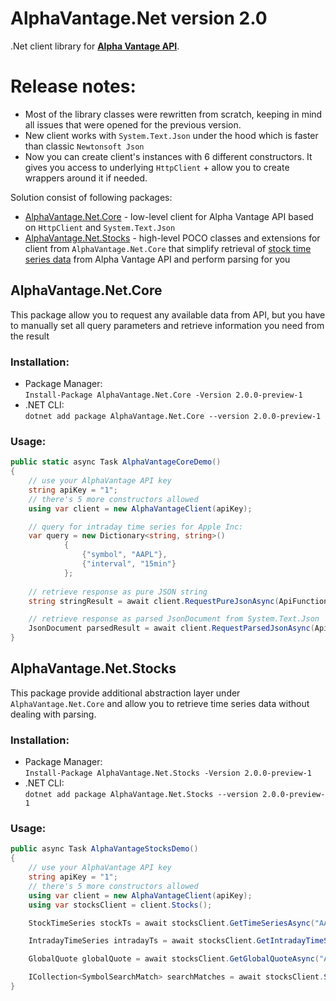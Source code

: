 # AlphaVantage.Net version 2.0
.Net client library for [**Alpha Vantage API**](https://www.alphavantage.co/).  

# Release notes:
- Most of the library classes were rewritten from scratch, keeping in mind all issues that were opened for the previous version. 
- New client works with `System.Text.Json` under the hood which is faster than classic `Newtonsoft Json` 
- Now you can create client's instances with 6 different constructors. It  gives you access to underlying `HttpClient` + allow you to create wrappers around it if needed.  

Solution consist of following packages: 
- [AlphaVantage.Net.Core](AlphaVantage.Net/src/AlphaVantage.Net.Core) - low-level client for Alpha Vantage API based on `HttpClient` and `System.Text.Json`
- [AlphaVantage.Net.Stocks](AlphaVantage.Net/src/AlphaVantage.Net.Stocks) - high-level POCO classes and extensions for client from `AlphaVantage.Net.Core` that simplify retrieval of [stock time series data](https://www.alphavantage.co/documentation/#time-series-data) from Alpha Vantage API and perform parsing for you

## AlphaVantage.Net.Core
This package allow you to request any available data from API, but you have to manually set all query parameters and retrieve information you need from the result

### Installation: 
- Package Manager:  
`Install-Package AlphaVantage.Net.Core -Version 2.0.0-preview-1`  
- .NET CLI:  
`dotnet add package AlphaVantage.Net.Core --version 2.0.0-preview-1`  

### Usage: 
```csharp
public static async Task AlphaVantageCoreDemo()
{
    // use your AlphaVantage API key
    string apiKey = "1";
    // there's 5 more constructors allowed
    using var client = new AlphaVantageClient(apiKey);

    // query for intraday time series for Apple Inc:
    var query = new Dictionary<string, string>()
            {
                {"symbol", "AAPL"},
                {"interval", "15min"}
            };
    
    // retrieve response as pure JSON string
    string stringResult = await client.RequestPureJsonAsync(ApiFunction.TIME_SERIES_INTRADAY, query);

    // retrieve response as parsed JsonDocument from System.Text.Json
    JsonDocument parsedResult = await client.RequestParsedJsonAsync(ApiFunction.TIME_SERIES_INTRADAY, query);
}
```

## AlphaVantage.Net.Stocks
This package provide additional abstraction layer under `AlphaVantage.Net.Core` and allow you to retrieve time series data without dealing with parsing. 

### Installation: 
- Package Manager:  
`Install-Package AlphaVantage.Net.Stocks -Version 2.0.0-preview-1`  
- .NET CLI:  
`dotnet add package AlphaVantage.Net.Stocks --version 2.0.0-preview-1`  

### Usage: 
```csharp
public async Task AlphaVantageStocksDemo()
{
    // use your AlphaVantage API key
    string apiKey = "1";
    // there's 5 more constructors allowed
    using var client = new AlphaVantageClient(apiKey);
    using var stocksClient = client.Stocks();

    StockTimeSeries stockTs = await stocksClient.GetTimeSeriesAsync("AAPL", TimeSeriesType.Monthly, TimeSeriesSize.Full, isAdjusted: true);

    IntradayTimeSeries intradayTs = await stocksClient.GetIntradayTimeSeriesAsync("AAPL", IntradayInterval.FifteenMin, TimeSeriesSize.Full);

    GlobalQuote globalQuote = await stocksClient.GetGlobalQuoteAsync("AAPL");

    ICollection<SymbolSearchMatch> searchMatches = await stocksClient.SearchSymbolAsync("BA");
}
```
